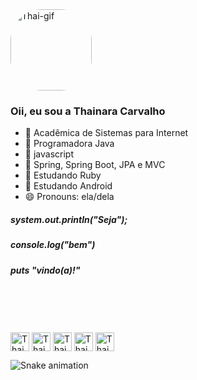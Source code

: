 
<div align="justify-all">
   <img align="justify-all" alt="Thai-gif" height="130" style="border-radius:50px;" src="https://media.discordapp.net/attachments/892551151218741258/934127295059349504/Design_sem_nome_1.gif?width=473&height=473">
  
### Oii, eu sou a Thainara Carvalho 

- 🔭 Acadêmica de Sistemas para Internet
- 🌱 Programadora Java
- 🌱 javascript
- 🌱 Spring, Spring Boot, JPA e MVC
- 🌱 Estudando Ruby
- 🌱 Estudando Android
- 😄 Pronouns: ela/dela
 
##### system.out.println("Seja");
##### console.log("bem")
##### puts "vindo(a)!"
 
</div>
<br><br><br>
<!-- <div>
  <a href="https://github.com/thanaracs">
  <img height="180em" src="https://github-readme-stats.vercel.app/api?username=thanaracs&show_icons=true&theme=aura&include_all_commits=true&count_private=true"/>
  <img height="180em" src="https://github-readme-stats.vercel.app/api/top-langs/?username=thanaracs&layout=compact&langs_count=16&theme=aura"/>
     
</div> -->
</div>
  <div style="display: inline-block"><br>
  <img align="center" alt="Thai.java" height="30" widht="40" src="https://cdn.jsdelivr.net/gh/devicons/devicon/icons/java/java-original.svg" />
  <img align="center" alt="Thai.css3" height="30" widht="40"  src="https://cdn.jsdelivr.net/gh/devicons/devicon/icons/css3/css3-plain-wordmark.svg" />
  <img align="center" alt="Thai.html5" height="30" widht="40"  src="https://cdn.jsdelivr.net/gh/devicons/devicon/icons/html5/html5-plain-wordmark.svg" />
  <img align="center" alt="Thai.bootstrap" height="30" widht="40"  src="https://cdn.jsdelivr.net/gh/devicons/devicon/icons/bootstrap/bootstrap-original.svg" />
  <img align="center" alt="Thai.javascript" height="30" widht="40"  src="https://cdn.jsdelivr.net/gh/devicons/devicon/icons/javascript/javascript-original.svg"/><br>
  <!--<img align="right" alt="eu.gif" scr="https://media.discordapp.net/attachments/892551151218741258/934127295059349504/Design_sem_nome_1.gif?width=473&height=473"/>-->
</div>

 ![Snake animation](https://github.com/thanaracs/thanaracs/blob/output/github-contribution-grid-snake.svg)

